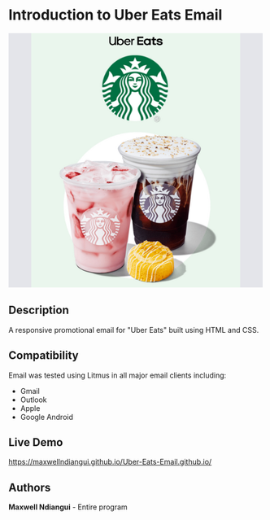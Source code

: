# Introduction to Uber Eats Email

 [![](https://github.com/maxwellndiangui/Uber-Eats-Email/blob/main/img/UE.png)](https://maxwellndiangui.github.io/Uber-Eats-Email.github.io/)

## Description

 A responsive promotional email for "Uber Eats" built using HTML and CSS.

## Compatibility

 Email was tested using Litmus in all major email clients including:

 * Gmail
 * Outlook 
 * Apple 
 * Google Android

## Live Demo

 https://maxwellndiangui.github.io/Uber-Eats-Email.github.io/
 
## Authors

 **Maxwell Ndiangui** - Entire program
